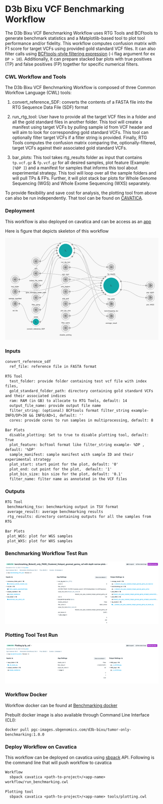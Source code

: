 # D3b Bixu VCF Benchmarking Workflow

The D3b Bixu VCF Benchmarking Workflow uses RTG Tools and BCFtools to generate benchmark statistics and a Matplotlib-based tool to plot tool performance and/or fidelity. This workflow computes confusion matrix with F1 score for target VCFs using provided gold standard VCF files. It can also filter calls using [BCFtools-style filtering expression](https://samtools.github.io/bcftools/bcftools.html#expressions) (-i flag argument for ex `DP > 10`). Additionally, it can prepare stacked bar plots with true positives (TP) and false positives (FP) together for specific numerical filters.

### CWL Workflow and Tools

The D3b Bixu VCF Benchmarking Workflow is composed of three Common Workflow Language (CWL) tools:

1. convert_reference_SDF: converts the contents of a FASTA file into the RTG Sequence Data File (SDF) format

2. run_rtg_tool: User have to provide all the target VCF files in a folder and all the gold standard files in another folder. This tool will create a manifest using target VCFs by pulling sample id from VCF header and will aim to look for corresponding gold standard VCFs. This tool can optionally filter target VCFs if a filter string is provided. Finally, RTG Tools computes the confusion matrix comparing the, optionally-filtered, target VCFs against their associated gold standard VCFs.

3. bar_plots: This tool takes rtg_results folder as input that contains `tp.vcf.gz` & `fp.vcf.gz` for all desired samples, plot feature (Example: `[%DP ]`) and a manifest for samples that informs this tool about experimental strategy. This tool will loop over all the sample folders and will pull TPs & FPs. Further, it will plot stack bar plots for Whole Genome Sequencing (WGS) and Whole Exome Sequencing (WXS) separately.

 To provide flexibility and save cost for analysis, the plotting tool from above can also be run independently. That tool can be found on [CAVATICA](https://cavatica.sbgenomics.com/u/d3b-bixu/kf-tumor-only-wf-dev/apps/filter_plotting).

### Deployment

This workflow is also deployed on cavatica and can be access as an [app](https://cavatica.sbgenomics.com/u/d3b-bixu/kf-tumor-only-wf-dev/apps/benchmarking_RTG_tool) 

Here is figure that depicts skeleton of this workflow

![Benchmarking schematic](https://github.com/kids-first/kfdrc-benchmark/blob/main/docs/Benchmarking_wf_schematic.png)

### Inputs

```
convert_reference_sdf
  ref_file: reference file in FASTA format

RTG Tool
  test_folder: provide folder containing test vcf file with index files,
  gold_standard_folder_path: directory containing gold standard VCFs and their associated indices
  ram: RAM (in GB) to allocate to RTG Tools, default: 14 
  output_file_name: provide output file name
  filter_string: (optional) BCFtools format filter_string example- INFO/DP>30 && INFO/AD>1, default: ''
  cores: provide cores to run samples in multiprocessing, default: 8

Bar Plots
  disable_plotting: Set to true to disable plotting tool, default: True
  plot_feature: bcftool format like filter_string example- %DP , default: '%DP'
  sample_manifest: sample manifest with sample ID and their experimental strategy
  plot_start: start point for the plot, default: '0'
  plot_end: cut point for the plot,  default: '1'
  plot_bin_size: bin size for the plot, default: '0.1'
  filter_name: filter name as annotated in the VCF files
```

### Outputs
```
RTG Tool 
 benchmarking_tsv: benchmarking output in TSV format
 average_result: average benchmarking results 
 rtg_results: directory containing outputs for all the samples from RTG

Bar Plots 
 plot_WGS: plot for WGS samples 
 plot_WXS: plot for WXS samples

```

### Benchmarking Workflow Test Run
![Workflow Test Run](https://github.com/kids-first/kfdrc-benchmark/blob/main/docs/Test_run_wf.png) 

### Plotting Tool Test Run
![Test run](https://github.com/kids-first/kfdrc-benchmark/blob/main/docs/Test_run_plotting_tool.png)

### Workflow Docker

Workflow docker can be found at [Benchmarking docker](https://github.com/d3b-center/bixtools/blob/master/tumor-only-benchmarking/1.0.0/Dockerfile)

Prebuilt docker image is also available through Command Line Interface (CLI):
```
docker pull pgc-images.sbgenomics.com/d3b-bixu/tumor-only-benchmarking:1.0.0
```

### Deploy Workflow on Cavatica

This workflow can be deployed on cavatica using [sbpack](https://github.com/rabix/sbpack) API. Following is the command line that will push workflow to cavatica
```
Workflow
  sbpack cavatica <path-to-project>/<app-name> workflow/run_benchmarking.cwl

Plotting tool
  sbpack cavatica <path-to-project>/<app-name> tools/plotting.cwl
```
